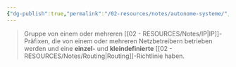 ```yaml
---
{"dg-publish":true,"permalink":"/02-resources/notes/autonome-systeme/","tags":["netzwerk/gateway"],"updated":"2024-07-23T14:34:23.000+02:00"}
---
```


>Gruppe von einem oder mehreren [[02 - RESOURCES/Notes/IP\|IP]]-Präfixen, die von einem oder mehreren Netzbetreibern betrieben werden und eine **einzel-** und **kleindefinierte** [[02 - RESOURCES/Notes/Routing\|Routing]]-Richtlinie haben.